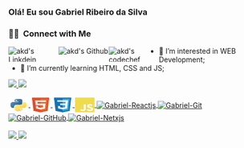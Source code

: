 ### Olá! Eu sou Gabriel Ribeiro da Silva


### 🤝🏻 &nbsp;Connect with Me
<a href="https://www.linkedin.com/in/gabriel-silva-331b63224/">
  <img align="left" alt="akd's Linkdein" width="100px" height="30px" src="https://img.shields.io/badge/Linkedin-0A66C2?style=for-the-badge&logo=Linkedin&logoColor=white" />
</a>
<a href="https://github.com/GabrielSilva1997">
  <img align="left" alt="akd's Github" width="100px" height="30px" src="https://img.shields.io/badge/Github-181717?style=for-the-badge&logo=Github&logoColor=white" />
</a>
<a href="mailto:gabriel.rsilva.dev@gmail.com">
  <img align="left" alt="akd's codechef" width="100px" height="30px" src="https://img.shields.io/badge/Gmail-EA4335?style=for-the-badge&logo=Gmail&logoColor=white" />
</a>

- 👀 I’m interested in WEB Development;
- 🌱 I’m currently learning HTML, CSS and JS;

<div>
  <a href="https://github.com/GabrielSilva1997">
  <img height="160em" src="https://github-readme-stats.vercel.app/api?username=GabrielSilva1997&show_icons=true&theme=react&count_private=true"/>
  <img height="160em" src="https://github-readme-stats.vercel.app/api/top-langs/?username=GabrielSilva1997&layout=compact&langs_count=16&theme=react"/>
</div>
  
<div syle="display: inline-block"><br>
  <img align="center" alt="Gabriel-Python" height="30" width="40" src="https://raw.githubusercontent.com/devicons/devicon/master/icons/python/python-original.svg"/>
  <img align="center" alt="Gabriel-HTML" height="30" width="40" src="https://raw.githubusercontent.com/devicons/devicon/master/icons/html5/html5-original.svg"/>
  <img align="center" alt="Gabriel-CSS" height="30" width="40" src="https://raw.githubusercontent.com/devicons/devicon/master/icons/css3/css3-original.svg"/>
  <img align="center" alt="Gabriel-Js" height="30" width="40" src="https://raw.githubusercontent.com/devicons/devicon/master/icons/javascript/javascript-plain.svg"/>
  <img align="center" alt="Gabriel-Reactjs" height="30" width="40" src="https://cdn.jsdelivr.net/gh/devicons/devicon/icons/react/react-original.svg" />
  <img align="center" alt="Gabriel-Git" height="30" width="40" src="https://cdn.jsdelivr.net/gh/devicons/devicon/icons/git/git-original.svg"/>
  <img align="center" alt="Gabriel-GitHub" height="30" width="40" src="https://cdn.jsdelivr.net/gh/devicons/devicon/icons/github/github-original.svg"/>
  <img align="center" alt="Gabriel-Netxjs" height="30" width="40" src="https://cdn.jsdelivr.net/gh/devicons/devicon/icons/nextjs/nextjs-original-wordmark.svg"/>
  
  
 <div>
   <br>
   <a href="https://www.instagram.com/silva_gr97" target="_blank">
     <img src="https://img.shields.io/badge/-Instagram-%23E4405F?style=for-the-badge&logo=instagram&logoColor=white" target="_blank"/>
   </a>
   
   <a href="https://www.linkedin.com/in/gabriel-silva-331b63224/" target="_blank">
     <img src="https://img.shields.io/badge/-Linkedin-%230077B5?style=for-the-badge&logo=linkedin&logoColor=white" target="_blank"/>
   </a> 
 </div>

<!---
GabrielSilva1997/GabrielSilva1997 is a ✨ special ✨ repository because its `README.md` (this file) appears on your GitHub profile.
You can click the Preview link to take a look at your changes.
--->
